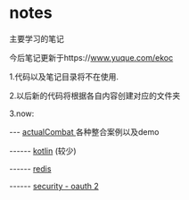 # notes
主要学习的笔记

今后笔记更新于https://www.yuque.com/ekoc

1.代码以及笔记目录将不在使用.

2.以后新的代码将根据各自内容创建对应的文件夹

3.now:

 --- [actualCombat ]( https://github.com/likedeke/notes/tree/master/actualCombat) 各种整合案例以及demo

 ------ [kotlin]( https://github.com/likedeke/notes/tree/master/actualCombat/kotlin-actualCombat) (较少)

 ------ [redis]( https://github.com/likedeke/notes/tree/master/actualCombat/redis-actualCombat) 
 
 ------ [security - oauth 2]( https://github.com/likedeke/notes/tree/master/actualCombat/security-actualCombat) 




